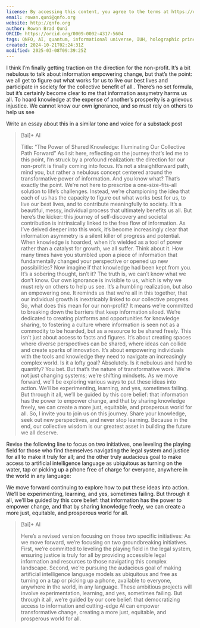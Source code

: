 ```yaml
---
license: By accessing this content, you agree to the terms at https://qnfo.org/LICENSE
email: rowan.quni@qnfo.org
website: http://qnfo.org
author: Rowan Brad Quni
ORCID: https://orcid.org/0009-0002-4317-5604
tags: QNFO, AI, quantum, informational universe, IUH, holographic principle
created: 2024-10-21T02:24:31Z
modified: 2025-03-08T09:39:25Z
---
```


I think I’m finally getting traction on the direction for the non-profit. It’s a bit nebulous to talk about information empowering change, but that’s the point: we all get to figure out what works for us to live our best lives and participate in society for the collective benefit of all.. There’s no set formula, but it’s certainly become clear to me that information assymetry harms us all. To hoard knowledge at the expense of another’s prosperity is a grievous injustice. We cannot know our own ignorance, and so must rely on others to help us see

Write an essay about this in a similar tone and voice for a substack post

> [!ai]+ AI
>
> Title: “The Power of Shared Knowledge: Illuminating Our Collective Path Forward”
> As I sit here, reflecting on the journey that’s led me to this point, I’m struck by a profound realization: the direction for our non-profit is finally coming into focus. It’s not a straightforward path, mind you, but rather a nebulous concept centered around the transformative power of information. And you know what? That’s exactly the point.
> We’re not here to prescribe a one-size-fits-all solution to life’s challenges. Instead, we’re championing the idea that each of us has the capacity to figure out what works best for us, to live our best lives, and to contribute meaningfully to society. It’s a beautiful, messy, individual process that ultimately benefits us all.
> But here’s the kicker: this journey of self-discovery and societal contribution is intrinsically linked to the free flow of information. As I’ve delved deeper into this work, it’s become increasingly clear that information asymmetry is a silent killer of progress and potential. When knowledge is hoarded, when it’s wielded as a tool of power rather than a catalyst for growth, we all suffer.
> Think about it. How many times have you stumbled upon a piece of information that fundamentally changed your perspective or opened up new possibilities? Now imagine if that knowledge had been kept from you. It’s a sobering thought, isn’t it?
> The truth is, we can’t know what we don’t know. Our own ignorance is invisible to us, which is why we must rely on others to help us see. It’s a humbling realization, but also an empowering one. It reminds us that we’re all in this together, that our individual growth is inextricably linked to our collective progress.
> So, what does this mean for our non-profit? It means we’re committed to breaking down the barriers that keep information siloed. We’re dedicated to creating platforms and opportunities for knowledge sharing, to fostering a culture where information is seen not as a commodity to be hoarded, but as a resource to be shared freely.
> This isn’t just about access to facts and figures. It’s about creating spaces where diverse perspectives can be shared, where ideas can collide and create sparks of innovation. It’s about empowering individuals with the tools and knowledge they need to navigate an increasingly complex world.
> Is it a lofty goal? Absolutely. Is it nebulous and hard to quantify? You bet. But that’s the nature of transformative work. We’re not just changing systems; we’re shifting mindsets.
> As we move forward, we’ll be exploring various ways to put these ideas into action. We’ll be experimenting, learning, and yes, sometimes failing. But through it all, we’ll be guided by this core belief: that information has the power to empower change, and that by sharing knowledge freely, we can create a more just, equitable, and prosperous world for all.
> So, I invite you to join us on this journey. Share your knowledge, seek out new perspectives, and never stop learning. Because in the end, our collective wisdom is our greatest asset in building the future we all deserve.

Revise the following line to focus on two initiatives, one leveling the playing field for those who find themselves navigating the legal system and justice for all to make it truly for all; and the other truly audacious goal to make access to artificial intelligence language as ubiquitous as turning on the water, tap or picking up a phone free of charge for everyone, anywhere in the world in any language:

We move forward continuing to explore how to put these ideas into action. We’ll be experimenting, learning, and yes, sometimes failing. But through it all, we’ll be guided by this core belief: that information has the power to empower change, and that by sharing knowledge freely, we can create a more just, equitable, and prosperous world for all.

> [!ai]+ AI
>
> Here’s a revised version focusing on those two specific initiatives:
> As we move forward, we’re focusing on two groundbreaking initiatives. First, we’re committed to leveling the playing field in the legal system, ensuring justice is truly for all by providing accessible legal information and resources to those navigating this complex landscape. Second, we’re pursuing the audacious goal of making artificial intelligence language models as ubiquitous and free as turning on a tap or picking up a phone, available to everyone, anywhere in the world, in any language. These ambitious projects will involve experimentation, learning, and yes, sometimes failing. But through it all, we’re guided by our core belief: that democratizing access to information and cutting-edge AI can empower transformative change, creating a more just, equitable, and prosperous world for all.
